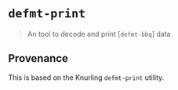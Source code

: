 # `defmt-print`

> An tool to decode and print [`defmt-bbq`] data

[`defmt`]: https://crates.io/crates/defmt-bbq

## Provenance

This is based on the Knurling `defmt-print` utility.
